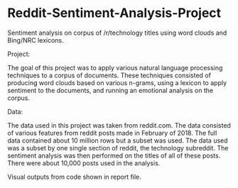 # Reddit-Sentiment-Analysis-Project
Sentiment analysis on corpus of /r/technology titles using word clouds and Bing/NRC lexicons.

Project:

The goal of this project was to apply various natural language processing techniques to a corpus of documents. 
These techniques consisted of producing word clouds based on various n-grams, using a lexicon to apply sentiment
to the documents, and running an emotional analysis on the corpus.

Data:

The data used in this project was taken from reddit.com. The data consisted of various features from reddit posts 
made in February of 2018. The full data contained about 10 million rows but a subset was used. The data used was a
subset by one single section of reddit, the technology subreddit. The sentiment analysis was then performed on the 
titles of all of these posts. There were about 10,000 posts used in the analysis.

Visual outputs from code shown in report file.
